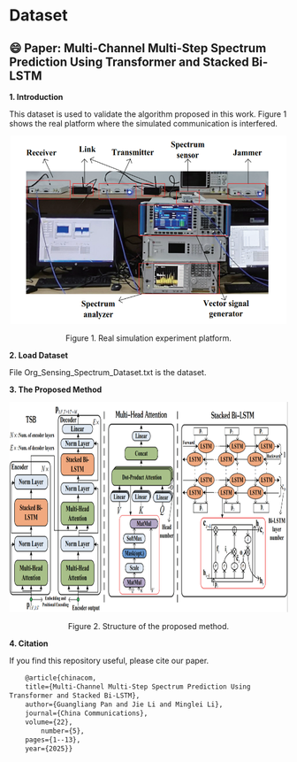 # Dataset
:smile: Paper: Multi-Channel Multi-Step Spectrum Prediction Using Transformer and Stacked Bi-LSTM
----
__1. Introduction__

This dataset is used to validate the algorithm proposed in this work. Figure 1 shows the real platform where the simulated communication is interfered.

<div align=center><img src="https://github.com/pgl1234/spectrum-data/blob/main/Images/platform.png" width="500" height="340" /></div>
<p align="center">  
 Figure 1. Real simulation experiment platform.
</p>

__2. Load Dataset__

File Org_Sensing_Spectrum_Dataset.txt is the dataset.

__3. The Proposed Method__

<div align=center><img src="https://github.com/pgl1234/spectrum-data/blob/main/Images/method_fra.png" width="820" height="380" /></div>
<p align="center">  
 Figure 2. Structure of the proposed method.
</p>

__4. Citation__

If you find this repository useful, please cite our paper.

```
	@article{chinacom,
	title={Multi-Channel Multi-Step Spectrum Prediction Using Transformer and Stacked Bi-LSTM},
	author={Guangliang Pan and Jie Li and Minglei Li},
	journal={China Communications},
	volume={22},
        number={5},
	pages={1--13},
	year={2025}}
 ```


